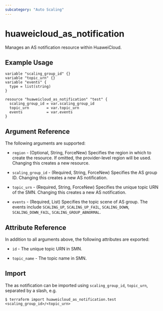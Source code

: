 ```yaml
---
subcategory: "Auto Scaling"
---
```


# huaweicloud_as_notification

Manages an AS notification resource within HuaweiCloud.

## Example Usage

```hcl
variable "scaling_group_id" {}
variable "topic_urn" {}
variable "events" {
  type = list(string)
}

resource "huaweicloud_as_notification" "test" {
  scaling_group_id = var.scaling_group_id
  topic_urn        = var.topic_urn
  events           = var.events
}
```

## Argument Reference

The following arguments are supported:

* `region` - (Optional, String, ForceNew) Specifies the region in which to create the resource.
  If omitted, the provider-level region will be used. Changing this creates a new resource.

* `scaling_group_id` - (Required, String, ForceNew) Specifies the AS group ID.
  Changing this creates a new AS notification.

* `topic_urn` - (Required, String, ForceNew) Specifies the unique topic URN of the SMN.
  Changing this creates a new AS notification.

* `events` - (Required, List) Specifies the topic scene of AS group. The events include `SCALING_UP`,
  `SCALING_UP_FAIL`, `SCALING_DOWN`, `SCALING_DOWN_FAIL`, `SCALING_GROUP_ABNORMAL`.

## Attribute Reference

In addition to all arguments above, the following attributes are exported:

* `id` - The unique topic URN in SMN.

* `topic_name` - The topic name in SMN.

## Import

The as notification can be imported using `scaling_group_id`, `topic_urn`, separated by a slash, e.g.

```shell
$ terraform import huaweicloud_as_notification.test <scaling_group_id>/<topic_urn>
```
